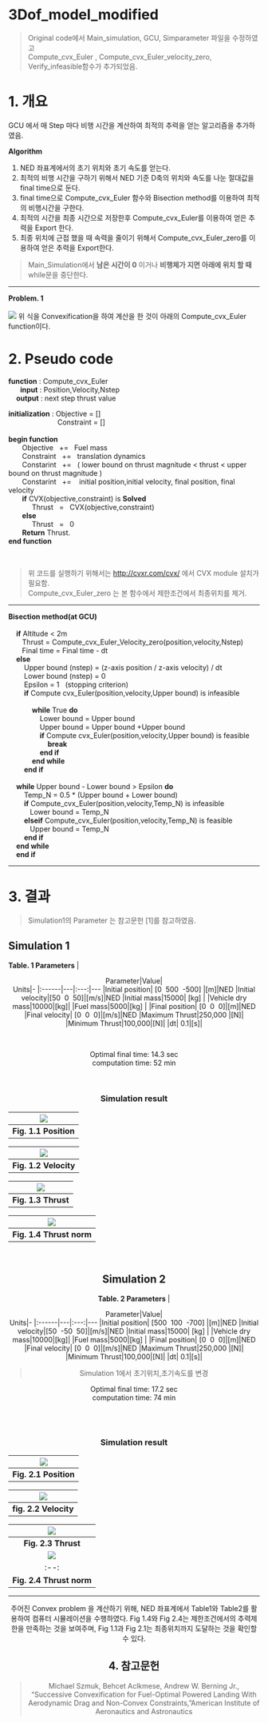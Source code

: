 
# 3Dof_model_modified

> Original code에서 Main_simulation, GCU, Simparameter 파일을 수정하였고 <br/>
> Compute_cvx_Euler , Compute_cvx_Euler_velocity_zero, Verify_infeasible함수가 추가되었음.
> 



# 1. 개요

GCU 에서 매 Step 마다 비행 시간을 계산하여 최적의 추력을 얻는 알고리즘을 추가하였음.


**Algorithm**


1. NED 좌표계에서의 초기 위치와 초기 속도를 얻는다.<br/>
2. 최적의 비행 시간을 구하기 위해서  NED 기준 D축의 위치와 속도를 나눈 절대값을 final time으로 둔다. <br/> 
4. final time으로  Compute_cvx_Euler 함수와 Bisection method를 이용하여 최적의 비행시간을 구한다.<br/>
5. 최적의 시간을 최종 시간으로 저장한후 Compute_cvx_Euler를 이용하여 얻은 추력을 Export 한다.<br/>
6. 최종 위치에 근접 했을 때  속력을 줄이기 위해서 Compute_cvx_Euler_zero를 이용하여 얻은 추력을 Export한다.
> Main_Simulation에서 **남은 시간이 0** 이거나 **비행체가 지면 아래에 위치 할 때** while문을 중단한다.



---
**Problem. 1**   
<br/>
<img src="https://user-images.githubusercontent.com/62292619/97086955-84c3df00-1661-11eb-8223-200be72ac2bf.jpg">
위 식을 Convexification을 하여  계산을 한 것이 아래의 Compute_cvx_Euler function이다.


# 2. Pseudo code

**function** : Compute_cvx_Euler <br/>
&nbsp;&nbsp;&nbsp;&nbsp;&nbsp; **input** :  Position,Velocity,Nstep<br/>
&nbsp;&nbsp;&nbsp; **output** : next step thrust value <br/>

**initialization** : Objective = []<br/>
&nbsp;&nbsp;&nbsp;&nbsp;&nbsp;&nbsp;&nbsp;&nbsp;&nbsp;&nbsp;&nbsp;&nbsp;&nbsp;&nbsp;&nbsp;&nbsp;&nbsp;&nbsp;&nbsp;&nbsp;&nbsp;&nbsp;&nbsp;&nbsp;&nbsp;Constraint  = []
<br/><br/>
**begin function** <br/>
&nbsp;&nbsp;&nbsp;&nbsp;   &nbsp; Objective&nbsp;&nbsp; +=&nbsp;&nbsp; Fuel mass <br/>
&nbsp;&nbsp;&nbsp;&nbsp;   &nbsp; Constraint &nbsp;&nbsp;+= &nbsp;&nbsp;translation dynamics <br/>
&nbsp;&nbsp;&nbsp;&nbsp;   &nbsp; Constarint &nbsp;&nbsp;+= &nbsp;&nbsp;( lower bound on thrust magnitude < thrust < upper bound on thrust magnitude )  <br/>
&nbsp;&nbsp;&nbsp;&nbsp;   &nbsp; Constarint &nbsp;&nbsp;+= &nbsp;&nbsp; initial position,initial velocity, final position, final velocity <br/>
&nbsp;&nbsp;&nbsp;&nbsp;   &nbsp; **if** CVX(objective,constraint) is **Solved**<br/>
&nbsp;&nbsp;&nbsp;&nbsp;   &nbsp;  &nbsp;&nbsp; &nbsp;&nbsp;Thrust &nbsp;&nbsp;= &nbsp;&nbsp;CVX(objective,constraint) <br/>
&nbsp;&nbsp;&nbsp;&nbsp;   &nbsp; **else** <br/>
&nbsp;&nbsp;&nbsp;&nbsp;   &nbsp;  &nbsp;&nbsp; &nbsp;&nbsp;Thrust &nbsp;&nbsp;= &nbsp;&nbsp;0 <br/>
&nbsp;&nbsp;&nbsp;&nbsp;   &nbsp; **Return** Thrust. <br/>
**end function**<br/>

<br/>

  > 위 코드를 실행하기 위해서는 http://cvxr.com/cvx/ 에서 CVX module 설치가 필요함.<br/>
 > Compute_cvx_Euler_zero 는 본 함수에서 제한조건에서 최종위치를 제거.



---

**Bisection method(at GCU)**<br/><br/>
&nbsp;&nbsp;&nbsp;&nbsp;**if**&nbsp;Altitude < 2m<br/>
&nbsp;&nbsp;&nbsp;&nbsp;&nbsp;&nbsp;&nbsp;Thrust = Compute_cvx_Euler_Velocity_zero(position,velocity,Nstep) <br/>
&nbsp;&nbsp;&nbsp;&nbsp;&nbsp;&nbsp;&nbsp;Final time = Final time - dt<br/>
&nbsp;&nbsp;&nbsp;&nbsp;**else**<br/>
&nbsp;&nbsp;&nbsp;&nbsp;&nbsp;&nbsp;&nbsp; Upper bound (nstep) = (z-axis position / z-axis velocity) / dt<br/>
&nbsp;&nbsp;&nbsp;&nbsp;&nbsp;&nbsp;&nbsp; Lower bound (nstep) = 0<br/>
&nbsp;&nbsp;&nbsp;&nbsp;&nbsp;&nbsp;&nbsp; Epsilon = 1 &nbsp;&nbsp;(stopping criterion)<br/>
&nbsp;&nbsp;&nbsp;&nbsp;&nbsp;&nbsp;&nbsp;&nbsp;**if** Compute cvx_Euler(position,velocity,Upper bound) is infeasible<br/><br/>
&nbsp;&nbsp;&nbsp;&nbsp;&nbsp;&nbsp;&nbsp;&nbsp;&nbsp;&nbsp;&nbsp;&nbsp;**while** True **do**<br/>
&nbsp;&nbsp;&nbsp;&nbsp;&nbsp;&nbsp;&nbsp;&nbsp;&nbsp;&nbsp;&nbsp;&nbsp;&nbsp;&nbsp;&nbsp;&nbsp;Lower bound = Upper bound<br/>
&nbsp;&nbsp;&nbsp;&nbsp;&nbsp;&nbsp;&nbsp;&nbsp;&nbsp;&nbsp;&nbsp;&nbsp;&nbsp;&nbsp;&nbsp;&nbsp;Upper bound = Upper bound +Upper bound<br/>
&nbsp;&nbsp;&nbsp;&nbsp;&nbsp;&nbsp;&nbsp;&nbsp;&nbsp;&nbsp;&nbsp;&nbsp;&nbsp;&nbsp;&nbsp;&nbsp;**if** Compute cvx_Euler(position,velocity,Upper bound)  is feasible<br/>
&nbsp;&nbsp;&nbsp;&nbsp;&nbsp;&nbsp;&nbsp;&nbsp;&nbsp;&nbsp;&nbsp;&nbsp;&nbsp;&nbsp;&nbsp;&nbsp;&nbsp;&nbsp;&nbsp;&nbsp;**break**<br/>
&nbsp;&nbsp;&nbsp;&nbsp;&nbsp;&nbsp;&nbsp;&nbsp;&nbsp;&nbsp;&nbsp;&nbsp;&nbsp;&nbsp;&nbsp;&nbsp;**end if**<br/>
&nbsp;&nbsp;&nbsp;&nbsp;&nbsp;&nbsp;&nbsp;&nbsp;&nbsp;&nbsp;&nbsp;&nbsp;**end while**<br/>
&nbsp;&nbsp;&nbsp;&nbsp;&nbsp;&nbsp;&nbsp;&nbsp;**end if**<br/><br/>
&nbsp;&nbsp;&nbsp;&nbsp;**while** Upper bound - Lower bound > Epsilon **do**<br/>
&nbsp;&nbsp;&nbsp;&nbsp;&nbsp;&nbsp;&nbsp;&nbsp;Temp_N = 0.5 * (Upper bound + Lower bound)<br/>
&nbsp;&nbsp;&nbsp;&nbsp;&nbsp;&nbsp;&nbsp;&nbsp;**if** Compute_cvx_Euler(position,velocity,Temp_N) is  infeasible<br/>
&nbsp;&nbsp;&nbsp;&nbsp;&nbsp;&nbsp;&nbsp;&nbsp;&nbsp;&nbsp; Lower bound = Temp_N<br/>
&nbsp;&nbsp;&nbsp;&nbsp;&nbsp;&nbsp;&nbsp;&nbsp;**elseif** Compute_cvx_Euler(position,velocity,Temp_N) is  feasible<br/>
&nbsp;&nbsp;&nbsp;&nbsp;&nbsp;&nbsp;&nbsp;&nbsp;&nbsp;&nbsp; Upper bound = Temp_N<br/>
&nbsp;&nbsp;&nbsp;&nbsp;&nbsp;&nbsp;&nbsp;&nbsp;**end if**<br/>
&nbsp;&nbsp;&nbsp;&nbsp;**end while**<br/>
&nbsp;&nbsp;&nbsp;&nbsp;**end if**<br/>







---


# 3. 결과

>Simulation1의 Parameter 는 참고문헌 [1]를 참고하였음. 

**Simulation 1**
--

**Table. 1 Parameters**
|<center>Parameter|Value|<center>Units|-
|:------|---|:---:|---
|Initial position| [0&nbsp;&nbsp;500&nbsp;&nbsp;-500] |[m]|NED
|Initial velocity|[50&nbsp;&nbsp;0&nbsp;&nbsp;50]|[m/s]|NED
|Initial mass|15000| [kg]   |
|Vehicle dry mass|10000|[kg]|
|Fuel mass|5000|[kg]  |
|Final position| [0&nbsp;&nbsp;0&nbsp;&nbsp;0]|[m]|NED
|Final velocity| [0&nbsp;&nbsp;0&nbsp;&nbsp;0]|[m/s]|NED
|Maximum Thrust|250,000 |[N]|
|Minimum Thrust|100,000|[N]|
|dt| 0.1|[s]|

<br/>

Optimal final time:  14.3 sec<br/>
computation time:  52 min

<br/>

 ### Simulation result
 
 | <img src="https://user-images.githubusercontent.com/62292619/97099363-685c8c80-16cb-11eb-950d-6c7327491415.jpg"> | 
|:--:| 
| **Fig. 1.1 Position** |

 | <img src="https://user-images.githubusercontent.com/62292619/97099362-67c3f600-16cb-11eb-9077-617ae98d038e.jpg"> | 
|:--:| 
| **Fig. 1.2 Velocity** |

 | <img src="https://user-images.githubusercontent.com/62292619/97099360-672b5f80-16cb-11eb-9f00-ce9b24084837.jpg"> | 
|:--:| 
| **Fig. 1.3 Thrust** |



| <img src="https://user-images.githubusercontent.com/62292619/97099361-67c3f600-16cb-11eb-83e9-5159c28f0b4d.jpg"> | 
|:--:| 
|  **Fig. 1.4 Thrust norm**|


<br/>

**Simulation 2**
--


**Table. 2 Parameters**
|<center>Parameter|Value|<center>Units|-
|:------|---|:---:|---
|Initial position| [500&nbsp;&nbsp;100&nbsp;&nbsp;-700] |[m]|NED
|Initial velocity|[50&nbsp;&nbsp;-50&nbsp;&nbsp;50]|[m/s]|NED
|Initial mass|15000| [kg]   |
|Vehicle dry mass|10000|[kg]|
|Fuel mass|5000|[kg]  |
|Final position| [0&nbsp;&nbsp;0&nbsp;&nbsp;0]|[m]|NED
|Final velocity| [0&nbsp;&nbsp;0&nbsp;&nbsp;0]|[m/s]|NED
|Maximum Thrust|250,000 |[N]|
|Minimum Thrust|100,000|[N]|
|dt| 0.1|[s]|



>Simulation 1에서 초기위치,초기속도를 변경

Optimal final time:  17.2 sec<br/>
computation time:  74 min<br/>

<br/><br/>
### Simulation result

 | <img src="https://user-images.githubusercontent.com/62292619/97100725-cd1ee380-16d9-11eb-89e1-281f40cb19dc.jpg"> | 
|:--:| 
| **Fig. 2.1 Position** |

 | <img src="https://user-images.githubusercontent.com/62292619/97099362-67c3f600-16cb-11eb-9077-617ae98d038e.jpg"> | 
|:--:| 
| **fig. 2.2 Velocity** |

 | <img src="https://user-images.githubusercontent.com/62292619/97100726-cd1ee380-16d9-11eb-83e0-a343ae7a4ed6.jpg"> | 
|:--:| 
| **Fig. 2.3 Thrust** |
| <img src="https://user-images.githubusercontent.com/62292619/97100723-cb552000-16d9-11eb-8d45-022a55a89d95.jpg"> | 
|:--:| 
|  **Fig. 2.4 Thrust norm**|

---

주어진 Convex problem 을 계산하기 위해, NED 좌표계에서 Table1와 Table2를 활용하여 컴퓨터 시뮬레이션을 수행하였다. Fig 1.4와 Fig 2.4는 제한조건에서의 추력제한을 만족하는 것을 보여주며,  Fig 1.1과 Fig 2.1는 최종위치까지 도달하는 것을 확인할 수 있다.


## 4. 참고문헌

 > Michael Szmuk, Behcet Aclkmese, Andrew W. Berning Jr., “Successive 
Convexification for Fuel-Optimal Powered Landing With Aerodynamic Drag and 
Non-Convex Constraints,”American Institute of Aeronautics and Astronautics


	
